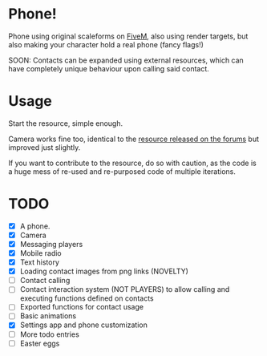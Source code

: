# Phone!
Phone using original scaleforms on [FiveM](https://github.com/citizenfx/fivem), also using render targets, but also making your character hold a real phone (fancy flags!)

SOON: Contacts can be expanded using external resources, which can have completely unique behaviour upon calling said contact.

# Usage
Start the resource, simple enough.

Camera works fine too, identical to the [resource released on the forums](https://forum.fivem.net/t/release-cellphone-camera/43599) but improved just slightly.

If you want to contribute to the resource, do so with caution, as the code is a huge mess of re-used and re-purposed code of multiple iterations.

# TODO
- [x] A phone.
- [x] Camera
- [x] Messaging players
- [x] Mobile radio
- [x] Text history
- [x] Loading contact images from png links (NOVELTY)
- [ ] Contact calling
- [ ] Contact interaction system (NOT PLAYERS) to allow calling and executing functions defined on contacts
- [ ] Exported functions for contact usage
- [ ] Basic animations
- [x] Settings app and phone customization
- [ ] More todo entries
- [ ] Easter eggs
